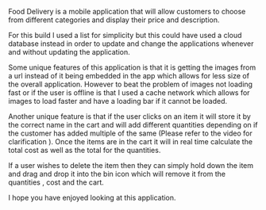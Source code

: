 Food Delivery is a mobile application that will allow customers to choose from different categories and display their price and description.

For this build I used a list for simplicity but this could have used a cloud database instead in order to update and change the applications whenever and without updating the application.

Some unique features of this application is that it is getting the images from a url instead of it being embedded in the app which allows for less size of the overall application. However to beat the problem of images not loading fast or if the user is offline is that I used a cache network which allows for images to load faster and have a loading bar if it cannot be loaded.

Another unique feature is that if the user clicks on an item it will store it by the correct name in the cart and will add different quantities depending on if the customer has added multiple of the same (Please refer to the video for clarification ). Once the items are in the cart it will in real time calculate the total cost as well as the total for the quantities.

If a user wishes to delete the item then they can simply hold down the item and drag and drop it into the bin icon which will remove it from the quantities , cost and the cart.

I hope you have enjoyed looking at this application.

